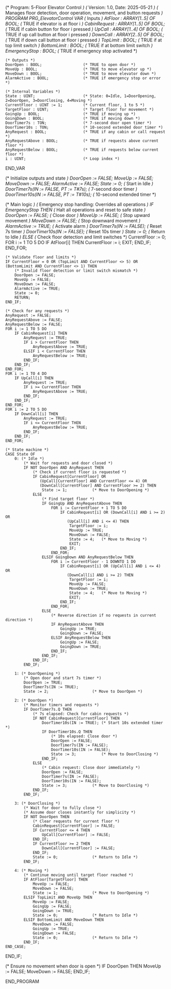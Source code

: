 (* Program: 5-Floor Elevator Control *)
(* Version: 1.0, Date: 2025-05-21 *)
(* Manages floor detection, door operation, movement, and button requests *)
PROGRAM PRG_ElevatorControl
VAR
    (* Inputs *)
    AtFloor : ARRAY[1..5] OF BOOL;    (* TRUE if elevator is at floor i *)
    CabinRequest : ARRAY[1..5] OF BOOL; (* TRUE if cabin button for floor i pressed *)
    UpCall : ARRAY[1..4] OF BOOL;     (* TRUE if up call button at floor i pressed *)
    DownCall : ARRAY[2..5] OF BOOL;   (* TRUE if down call button at floor i pressed *)
    TopLimit : BOOL;                  (* TRUE if at top limit switch *)
    BottomLimit : BOOL;               (* TRUE if at bottom limit switch *)
    EmergencyStop : BOOL;             (* TRUE if emergency stop activated *)
    
    (* Outputs *)
    DoorOpen : BOOL;                  (* TRUE to open door *)
    MoveUp : BOOL;                    (* TRUE to move elevator up *)
    MoveDown : BOOL;                  (* TRUE to move elevator down *)
    AlarmActive : BOOL;               (* TRUE if emergency stop or error *)
    
    (* Internal Variables *)
    State : UINT;                     (* State: 0=Idle, 1=DoorOpening, 2=DoorOpen, 3=DoorClosing, 4=Moving *)
    CurrentFloor : UINT := 1;         (* Current floor, 1 to 5 *)
    TargetFloor : UINT;               (* Target floor for movement *)
    GoingUp : BOOL;                   (* TRUE if moving up *)
    GoingDown : BOOL;                 (* TRUE if moving down *)
    DoorTimer7s : TON;                (* 7-second door open timer *)
    DoorTimer10s : TON;               (* 10-second extended door timer *)
    AnyRequest : BOOL;                (* TRUE if any cabin or call request *)
    AnyRequestAbove : BOOL;           (* TRUE if requests above current floor *)
    AnyRequestBelow : BOOL;           (* TRUE if requests below current floor *)
    i : UINT;                         (* Loop index *)
END_VAR

(* Initialize outputs and state *)
DoorOpen := FALSE;
MoveUp := FALSE;
MoveDown := FALSE;
AlarmActive := FALSE;
State := 0;                           (* Start in Idle *)
DoorTimer7s(IN := FALSE, PT := T#7s); (* 7-second door timer *)
DoorTimer10s(IN := FALSE, PT := T#10s); (* 10-second extended timer *)

(* Main logic *)
(* Emergency stop handling: Overrides all operations *)
IF EmergencyStop THEN
    (* Halt all operations and reset to safe state *)
    DoorOpen := FALSE;                (* Close door *)
    MoveUp := FALSE;                  (* Stop upward movement *)
    MoveDown := FALSE;                (* Stop downward movement *)
    AlarmActive := TRUE;              (* Activate alarm *)
    DoorTimer7s(IN := FALSE);         (* Reset 7s timer *)
    DoorTimer10s(IN := FALSE);        (* Reset 10s timer *)
    State := 0;                       (* Return to Idle *)
ELSE
    (* Check floor detection and limit switches *)
    CurrentFloor := 0;
    FOR i := 1 TO 5 DO
        IF AtFloor[i] THEN
            CurrentFloor := i;
            EXIT;
        END_IF;
    END_FOR;
    
    (* Validate floor and limits *)
    IF CurrentFloor = 0 OR (TopLimit AND CurrentFloor <> 5) OR (BottomLimit AND CurrentFloor <> 1) THEN
        (* Invalid floor detection or limit switch mismatch *)
        DoorOpen := FALSE;
        MoveUp := FALSE;
        MoveDown := FALSE;
        AlarmActive := TRUE;
        State := 0;
        RETURN;
    END_IF;
    
    (* Check for any requests *)
    AnyRequest := FALSE;
    AnyRequestAbove := FALSE;
    AnyRequestBelow := FALSE;
    FOR i := 1 TO 5 DO
        IF CabinRequest[i] THEN
            AnyRequest := TRUE;
            IF i > CurrentFloor THEN
                AnyRequestAbove := TRUE;
            ELSIF i < CurrentFloor THEN
                AnyRequestBelow := TRUE;
            END_IF;
        END_IF;
    END_FOR;
    FOR i := 1 TO 4 DO
        IF UpCall[i] THEN
            AnyRequest := TRUE;
            IF i >= CurrentFloor THEN
                AnyRequestAbove := TRUE;
            END_IF;
        END_IF;
    END_FOR;
    FOR i := 2 TO 5 DO
        IF DownCall[i] THEN
            AnyRequest := TRUE;
            IF i <= CurrentFloor THEN
                AnyRequestBelow := TRUE;
            END_IF;
        END_IF;
    END_FOR;
    
    (* State machine *)
    CASE State OF
        0: (* Idle *)
            (* Wait for requests and door closed *)
            IF NOT DoorOpen AND AnyRequest THEN
                (* Check if current floor is requested *)
                IF CabinRequest[CurrentFloor] OR 
                   (UpCall[CurrentFloor] AND CurrentFloor <= 4) OR 
                   (DownCall[CurrentFloor] AND CurrentFloor >= 2) THEN
                    State := 1;           (* Move to DoorOpening *)
                ELSE
                    (* Find target floor *)
                    IF GoingUp AND AnyRequestAbove THEN
                        FOR i := CurrentFloor + 1 TO 5 DO
                            IF CabinRequest[i] OR (DownCall[i] AND i >= 2) OR 
                               (UpCall[i] AND i <= 4) THEN
                                TargetFloor := i;
                                MoveUp := TRUE;
                                MoveDown := FALSE;
                                State := 4;   (* Move to Moving *)
                                EXIT;
                            END_IF;
                        END_FOR;
                    ELSIF GoingDown AND AnyRequestBelow THEN
                        FOR i := CurrentFloor - 1 DOWNTO 1 DO
                            IF CabinRequest[i] OR (UpCall[i] AND i <= 4) OR 
                               (DownCall[i] AND i >= 2) THEN
                                TargetFloor := i;
                                MoveUp := FALSE;
                                MoveDown := TRUE;
                                State := 4;   (* Move to Moving *)
                                EXIT;
                            END_IF;
                        END_FOR;
                    ELSE
                        (* Reverse direction if no requests in current direction *)
                        IF AnyRequestAbove THEN
                            GoingUp := TRUE;
                            GoingDown := FALSE;
                        ELSIF AnyRequestBelow THEN
                            GoingUp := FALSE;
                            GoingDown := TRUE;
                        END_IF;
                    END_IF;
                END_IF;
            END_IF;

        1: (* DoorOpening *)
            (* Open door and start 7s timer *)
            DoorOpen := TRUE;
            DoorTimer7s(IN := TRUE);
            State := 2;                   (* Move to DoorOpen *)

        2: (* DoorOpen *)
            (* Monitor timers and requests *)
            IF DoorTimer7s.Q THEN
                (* 7s elapsed: Check for cabin requests *)
                IF NOT CabinRequest[CurrentFloor] THEN
                    DoorTimer10s(IN := TRUE); (* Start 10s extended timer *)
                    IF DoorTimer10s.Q THEN
                        (* 10s elapsed: Close door *)
                        DoorOpen := FALSE;
                        DoorTimer7s(IN := FALSE);
                        DoorTimer10s(IN := FALSE);
                        State := 3;           (* Move to DoorClosing *)
                    END_IF;
                ELSE
                    (* Cabin request: Close door immediately *)
                    DoorOpen := FALSE;
                    DoorTimer7s(IN := FALSE);
                    DoorTimer10s(IN := FALSE);
                    State := 3;           (* Move to DoorClosing *)
                END_IF;
            END_IF;

        3: (* DoorClosing *)
            (* Wait for door to fully close *)
            (* Assume door closes instantly for simplicity *)
            IF NOT DoorOpen THEN
                (* Clear requests for current floor *)
                CabinRequest[CurrentFloor] := FALSE;
                IF CurrentFloor <= 4 THEN
                    UpCall[CurrentFloor] := FALSE;
                END_IF;
                IF CurrentFloor >= 2 THEN
                    DownCall[CurrentFloor] := FALSE;
                END_IF;
                State := 0;               (* Return to Idle *)
            END_IF;

        4: (* Moving *)
            (* Continue moving until target floor reached *)
            IF AtFloor[TargetFloor] THEN
                MoveUp := FALSE;
                MoveDown := FALSE;
                State := 1;               (* Move to DoorOpening *)
            ELSIF TopLimit AND MoveUp THEN
                MoveUp := FALSE;
                GoingUp := FALSE;
                GoingDown := TRUE;
                State := 0;               (* Return to Idle *)
            ELSIF BottomLimit AND MoveDown THEN
                MoveDown := FALSE;
                GoingUp := TRUE;
                GoingDown := FALSE;
                State := 0;               (* Return to Idle *)
            END_IF;
    END_CASE;
END_IF;

(* Ensure no movement when door is open *)
IF DoorOpen THEN
    MoveUp := FALSE;
    MoveDown := FALSE;
END_IF;

END_PROGRAM
